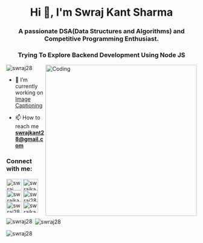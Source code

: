 <h1 align="center">Hi 👋, I'm Swraj Kant Sharma</h1>
<h3 align="center">A passionate DSA(Data Structures and Algorithms) and Competitive Programming Enthusiast.</h3>
<h3 align="center">Trying To Explore Backend Development Using Node JS</h3>
<img align="right" alt="Coding" width="400" src="https://cdn.dribbble.com/users/1162077/screenshots/3848914/programmer.gif">

<p align="left"> <img src="https://komarev.com/ghpvc/?username=swraj28&label=Profile%20views&color=0e75b6&style=flat" alt="swraj28" /> </p>

- 🔭 I’m currently working on [Image Captioning](https://github.com/swraj28/Image_Captioning)

- 📫 How to reach me **swrajkant28@gmail.com**

<h3 align="left">Connect with me:</h3>
<p align="left">
<a href="https://www.linkedin.com/in/swraj-kant-sharma-2a9314197/" target="blank"><img align="center" src="https://raw.githubusercontent.com/rahuldkjain/github-profile-readme-generator/master/src/images/icons/Social/linked-in-alt.svg" alt="swraj kant sharma" height="30" width="40" /></a>
<a href="https://www.codechef.com/users/swrajkant_28" target="blank"><img align="center" src="https://cdn.jsdelivr.net/npm/simple-icons@3.1.0/icons/codechef.svg" alt="swrajkant_28" height="30" width="40" /></a>
<a href="https://www.hackerrank.com/swrajkant28" target="blank"><img align="center" src="https://raw.githubusercontent.com/rahuldkjain/github-profile-readme-generator/master/src/images/icons/Social/hackerrank.svg" alt="swrajkant28" height="30" width="40" /></a>
<a href="https://codeforces.com/profile/swraj28" target="blank"><img align="center" src="https://raw.githubusercontent.com/rahuldkjain/github-profile-readme-generator/master/src/images/icons/Social/codeforces.svg" alt="swraj28" height="30" width="40" /></a>
<a href="https://www.leetcode.com/swraj28" target="blank"><img align="center" src="https://raw.githubusercontent.com/rahuldkjain/github-profile-readme-generator/master/src/images/icons/Social/leet-code.svg" alt="swraj28" height="30" width="40" /></a>
<a href="https://auth.geeksforgeeks.org/user/swrajkant28" target="blank"><img align="center" src="https://raw.githubusercontent.com/rahuldkjain/github-profile-readme-generator/master/src/images/icons/Social/geeks-for-geeks.svg" alt="swrajkant28" height="30" width="40" /></a>
</p>

<p><img align="left" src="https://github-readme-stats.vercel.app/api/top-langs?username=swraj28&show_icons=true&locale=en&layout=compact" alt="swraj28" /></p>

<p>&nbsp;<img align="center" src="https://github-readme-stats.vercel.app/api?username=swraj28&show_icons=true&locale=en" alt="swraj28" /></p>

<p><img align="center" src="https://github-readme-streak-stats.herokuapp.com/?user=swraj28&" alt="swraj28" /></p>
